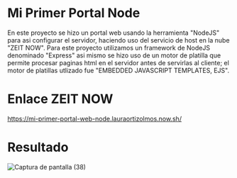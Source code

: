 # Mi Primer Portal Node
En este proyecto se hizo un portal web usando la herramienta "NodeJS" para asi configurar el servidor, 
haciendo uso del servicio de host en la nube "ZEIT NOW". 
Para este proyecto utilizamos un framework de NodeJS denominado "Express" 
asi mismo se hizo uso de un motor de platilla que permite procesar 
paginas html en el servidor antes de servirlas al cliente;
el motor de platillas utlizado fue "EMBEDDED JAVASCRIPT TEMPLATES, EJS".

# Enlace ZEIT NOW 
https://mi-primer-portal-web-node.lauraortizolmos.now.sh/

# Resultado
![Captura de pantalla (38)](https://user-images.githubusercontent.com/61463784/77725654-9ce45a80-6fbb-11ea-9d0b-9cd3a33748e3.png)
